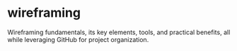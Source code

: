 # wireframing
 Wireframing fundamentals, its key elements, tools, and practical benefits, all while leveraging GitHub for project organization.
